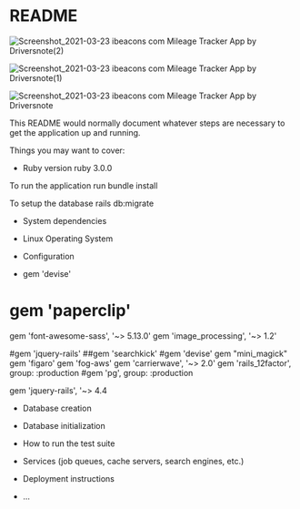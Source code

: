 # README
![Screenshot_2021-03-23 ibeacons com Mileage Tracker App by Driversnote(2)](https://user-images.githubusercontent.com/69471917/112144410-7d393f80-8bd9-11eb-9c4b-579c142bca6f.png)


![Screenshot_2021-03-23 ibeacons com Mileage Tracker App by Driversnote(1)](https://user-images.githubusercontent.com/69471917/112144404-7a3e4f00-8bd9-11eb-9f13-376e114c435a.png)

![Screenshot_2021-03-23 ibeacons com Mileage Tracker App by Driversnote](https://user-images.githubusercontent.com/69471917/112144379-71e61400-8bd9-11eb-99ec-4cc16f9eb7b0.png)




This README would normally document whatever steps are necessary to get the
application up and running.

Things you may want to cover:

* Ruby version ruby 3.0.0

To run the application run 
bundle install

To setup the database
rails db:migrate


* System dependencies
* Linux Operating System 

* Configuration
* gem 'devise'

# gem 'paperclip'
gem 'font-awesome-sass', '~> 5.13.0'
gem 'image_processing', '~> 1.2'

#gem 'jquery-rails'
##gem 'searchkick'
#gem 'devise'
gem "mini_magick"
gem 'figaro'
gem 'fog-aws'
gem 'carrierwave', '~> 2.0'
gem 'rails_12factor', group: :production
#gem 'pg', group: :production

gem 'jquery-rails', '~> 4.4

* Database creation

* Database initialization

* How to run the test suite

* Services (job queues, cache servers, search engines, etc.)

* Deployment instructions

* ...
